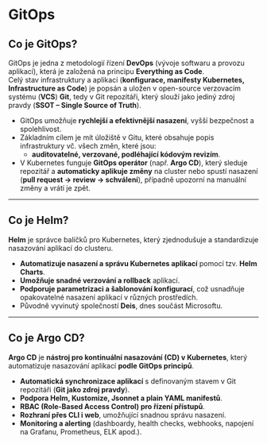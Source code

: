 # GitOps

## Co je GitOps?
GitOps je jedna z metodologií řízení **DevOps** (vývoje softwaru a provozu aplikací), která je založená na principu **Everything as Code**.  
Celý stav infrastruktury a aplikací (**konfigurace, manifesty Kubernetes, Infrastructure as Code**) je popsán a uložen v open-source verzovacím systému (**VCS**) **Git**, tedy v Git repozitáři, který slouží jako jediný zdroj pravdy (**SSOT – Single Source of Truth**).

- GitOps umožňuje **rychlejší a efektivnější nasazení**, vyšší bezpečnost a spolehlivost.
- Základním cílem je mít úložiště v Gitu, které obsahuje popis infrastruktury vč. všech změn, které jsou:
  - **auditovatelné, verzované, podléhající kódovým revizím**.
- V Kubernetes funguje **GitOps operátor** (např. **Argo CD**), který sleduje repozitář a **automaticky aplikuje změny** na cluster nebo spustí nasazení (**pull request → review → schválení**), případně upozorní na manuální změny a vrátí je zpět.

---

## Co je Helm?
**Helm** je správce balíčků pro Kubernetes, který zjednodušuje a standardizuje nasazování aplikací do clusteru.

- **Automatizuje nasazení a správu Kubernetes aplikací** pomocí tzv. **Helm Charts**.
- **Umožňuje snadné verzování a rollback** aplikací.
- **Podporuje parametrizaci a šablonování konfigurací**, což usnadňuje opakovatelné nasazení aplikací v různých prostředích.
- Původně vyvinutý společností **Deis**, dnes součást Microsoftu.

---

## Co je Argo CD?
**Argo CD** je **nástroj pro kontinuální nasazování (CD) v Kubernetes**, který automatizuje nasazování aplikací **podle GitOps principů**.

- **Automatická synchronizace aplikací** s definovaným stavem v Git repozitáři (**Git jako zdroj pravdy**).
- **Podpora Helm, Kustomize, Jsonnet a plain YAML manifestů**.
- **RBAC (Role-Based Access Control) pro řízení přístupů**.
- **Rozhraní přes CLI i web**, umožňující snadnou správu nasazení.
- **Monitoring a alerting** (dashboardy, health checks, webhooks, napojení na Grafanu, Prometheus, ELK apod.).
